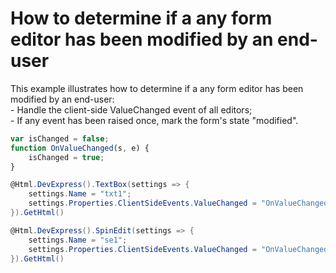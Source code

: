 # How to determine if a any form editor has been modified by an end-user


<p>This example illustrates how to determine if a any form editor has been modified by an end-user:<br />
- Handle the client-side ValueChanged event of all editors;<br />
- If any event has been raised once, mark the form's state "modified".</p>

```js
var isChanged = false;
function OnValueChanged(s, e) {
    isChanged = true;
}
```

<p> </p>

```cs
@Html.DevExpress().TextBox(settings => {
    settings.Name = "txt1";
    settings.Properties.ClientSideEvents.ValueChanged = "OnValueChanged";
}).GetHtml()
```

<p> </p>

```cs
@Html.DevExpress().SpinEdit(settings => {
    settings.Name = "se1";
    settings.Properties.ClientSideEvents.ValueChanged = "OnValueChanged";
}).GetHtml()
```

<p> </p>

<br/>


